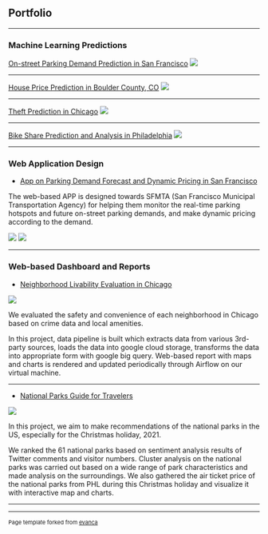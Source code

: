 ## Portfolio

---

### Machine Learning Predictions 

[On-street Parking Demand Prediction in San Francisco](https://sscheng25.github.io/Portfolio/ParkingDemand_SanFrancisco.html)
<img src="images/parking.gif?raw=true"/>

---

[House Price Prediction in Boulder County, CO](https://sscheng25.github.io/Portfolio/HousePricePrediction_Boulder.html)
<img src="images/house_price.png?raw=true"/>

---
[Theft Prediction in Chicago](https://sscheng25.github.io/Portfolio/TheftPrediction_Chicago.html)
<img src="images/Theft_Prediction.png?raw=true"/>

---
[Bike Share Prediction and Analysis in Philadelphia](https://sscheng25.github.io/Portfolio/BikeSharePrediction_Philadelphia.html)
<img src="images/bike_share.png?raw=true"/>

---

### Web Application Design

- [App on Parking Demand Forecast and Dynamic Pricing in San Francisco](https://sscheng25.github.io/Portfolio/ParkingDemand_SanFrancisco.html)

The web-based APP is designed towards SFMTA (San Francisco Municipal Transportation Agency) for helping them monitor the real-time parking hotspots and future on-street parking demands, and make dynamic pricing according to the demand.

<img src="images/wireframe1.png?raw=true"/>

<img src="images/wireframe2.png?raw=true"/>


---

### Web-based Dashboard and Reports

- [Neighborhood Livability Evaluation in Chicago](https://storage.googleapis.com/shimin_sisun_cloud/overview.html)

<img src="images/neighborhood_dashboard.png?raw=true"/>

We evaluated the safety and convenience of each neighborhood in Chicago based on crime data and local amenities. 

In this project, data pipeline is built which extracts data from various 3rd-party sources, loads the data into google cloud storage, transforms the data into appropriate form with google big query. Web-based report with maps and charts is rendered and updated periodically through Airflow on our virtual machine.

---

- [National Parks Guide for Travelers](https://sscheng25.github.io/Tourist_Guide_for_National_Parks/)

<img src="images/national_park.png?raw=true"/>

In this project, we aim to make recommendations of the national parks in the US, especially for the Christmas holiday, 2021. 

We ranked the 61 national parks based on sentiment analysis results of Twitter comments and visitor numbers. Cluster analysis on the national parks was carried out based on a wide range of park characteristics and made analysis on the surroundings. We also gathered the air ticket price of the national parks from PHL during this Christmas holiday and visualize it with interactive map and charts.


---


---
<p style="font-size:11px">Page template forked from <a href="https://github.com/evanca/quick-portfolio">evanca</a></p>
<!-- Remove above link if you don't want to attibute -->
